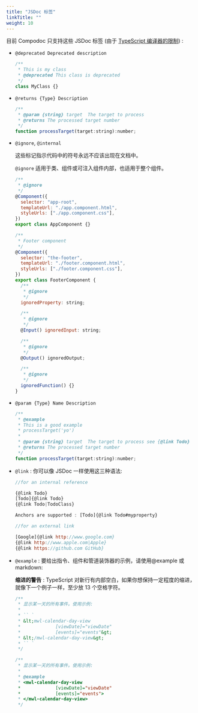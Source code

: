 ```yaml
---
title: "JSDoc 标签"
linkTitle: ""
weight: 10
---
```


目前 Compodoc 只支持这些 JSDoc 标签 (由于 [TypeScript 编译器的限制](https://github.com/Microsoft/TypeScript/wiki/JSDoc-support-in-JavaScript)) :

- `@deprecated Deprecated description`

  ```js
  /**
   * This is my class
   * @deprecated This class is deprecated
   */
  class MyClass {}
  ```

- `@returns {Type} Description`

  ```js
  /**
   * @param {string} target  The target to process
   * @returns The processed target number
   */
  function processTarget(target:string):number;
  ```

- `@ignore`, `@internal`

  这些标记指示代码中的符号永远不应该出现在文档中。

  `@ignore` 适用于类、组件或可注入组件内部，也适用于整个组件。

  ```js
  /**
   * @ignore
   */
  @Component({
    selector: "app-root",
    templateUrl: "./app.component.html",
    styleUrls: ["./app.component.css"],
  })
  export class AppComponent {}
  ```

  ```js
  /**
   * Footer component
   */
  @Component({
    selector: "the-footer",
    templateUrl: "./footer.component.html",
    styleUrls: ["./footer.component.css"],
  })
  export class FooterComponent {
    /**
     * @ignore
     */
    ignoredProperty: string;

    /**
     * @ignore
     */
    @Input() ignoredInput: string;

    /**
     * @ignore
     */
    @Output() ignoredOutput;

    /**
     * @ignore
     */
    ignoredFunction() {}
  }
  ```

- `@param {Type} Name Description`

  ```js
  /**
   * @example
   * This is a good example
   * processTarget('yo')
   *
   * @param {string} target  The target to process see {@link Todo}
   * @returns The processed target number
   */
  function processTarget(target:string):number;
  ```

- `@link` : 你可以像 JSDoc 一样使用这三种语法:

  ```js
  //for an internal reference

  {@link Todo}
  [Todo]{@link Todo}
  {@link Todo|TodoClass}

  Anchors are supported : [Todo]{@link Todo#myproperty}

  //for an external link

  [Google]{@link http://www.google.com}
  {@link http://www.apple.com|Apple}
  {@link https://github.com GitHub}
  ```

- `@example` : 要给出指令、组件和管道装饰器的示例，请使用@example 或 markdown:

  **缩进的警告** : TypeScript 对新行有内部空白，如果你想保持一定程度的缩进，就像下一个例子一样，至少放 13 个空格字符。

  ```js
  /**
   * 显示某一天的所有事件。使用示例:
   *
   * `` `
   * &lt;mwl-calendar-day-view
   *             [viewDate]="viewDate"
   *             [events]="events"&gt;
   * &lt;/mwl-calendar-day-view&gt;
   * `` `
   */

  /**
   * 显示某一天的所有事件。使用示例:
   *
   * @example
   * <mwl-calendar-day-view
   *             [viewDate]="viewDate"
   *             [events]="events">
   * </mwl-calendar-day-view>
   */
  ```
